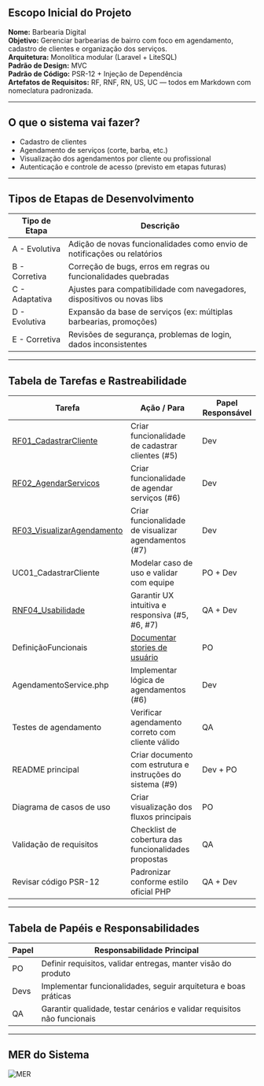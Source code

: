 ## Escopo Inicial do Projeto

**Nome:** Barbearia Digital  
**Objetivo:** Gerenciar barbearias de bairro com foco em agendamento, cadastro de clientes e organização dos serviços.  
**Arquitetura:** Monolítica modular (Laravel + LiteSQL)  
**Padrão de Design:** MVC  
**Padrão de Código:** PSR-12 + Injeção de Dependência  
**Artefatos de Requisitos:** RF, RNF, RN, US, UC — todos em Markdown com nomeclatura padronizada.

---

##  O que o sistema vai fazer?

-  Cadastro de clientes  
-  Agendamento de serviços (corte, barba, etc.)  
-  Visualização dos agendamentos por cliente ou profissional  
-  Autenticação e controle de acesso (previsto em etapas futuras)  

---

##  Tipos de Etapas de Desenvolvimento

| Tipo de Etapa    | Descrição                                                                |
|------------------|--------------------------------------------------------------------------|
| A - Evolutiva    | Adição de novas funcionalidades como envio de notificações ou relatórios |
| B - Corretiva    | Correção de bugs, erros em regras ou funcionalidades quebradas           |
| C - Adaptativa   | Ajustes para compatibilidade com navegadores, dispositivos ou novas libs |
| D - Evolutiva    | Expansão da base de serviços (ex: múltiplas barbearias, promoções)       |
| E - Corretiva    | Revisões de segurança, problemas de login, dados inconsistentes          |

---

##  Tabela de Tarefas e Rastreabilidade

| Tarefa                       | Ação / Para                                            | Papel Responsável      |
|------------------------------|--------------------------------------------------------|------------------------|
| [RF01_CadastrarCliente](https://github.com/Edilson-Gomes/Barbearia-Digital/blob/main/docs/funcionais/RF01_CadastrarCliente.md)       | Criar funcionalidade de cadastrar clientes  (#5)         | Dev                    |
| [RF02_AgendarServicos](https://github.com/Edilson-Gomes/Barbearia-Digital/blob/main/docs/funcionais/RF02_AgendarServiço.md)       | Criar funcionalidade de agendar serviços  (#6)         | Dev                    |
| [RF03_VisualizarAgendamento](https://github.com/Edilson-Gomes/Barbearia-Digital/blob/main/docs/funcionais/RF03_VisualizarAgendamento.md)       | Criar funcionalidade de visualizar agendamentos  (#7)         | Dev                    |
| UC01_CadastrarCliente        | Modelar caso de uso e validar com equipe               | PO + Dev               |
| [RNF04_Usabilidade](https://github.com/Edilson-Gomes/Barbearia-Digital/tree/main/docs/n%C3%A3o%20funcionais)            | Garantir UX intuitiva e responsiva (#5, #6, #7)                     | QA + Dev               |
| DefiniçãoFuncionais          | [Documentar stories de usuário](https://github.com/Edilson-Gomes/Barbearia-Digital/tree/main/docs/user_stories)                          | PO                     |
| AgendamentoService.php       | Implementar lógica de agendamentos (#6)                     | Dev                    |
| Testes de agendamento        | Verificar agendamento correto com cliente válido       | QA                     |
| README principal             | Criar documento com estrutura e instruções do sistema (#9) | Dev + PO               |
| Diagrama de casos de uso     | Criar visualização dos fluxos principais               | PO                     |
| Validação de requisitos      | Checklist de cobertura das funcionalidades propostas   | QA                     |
| Revisar código PSR-12        | Padronizar conforme estilo oficial PHP                 | QA + Dev               |

---

##  Tabela de Papéis e Responsabilidades

| Papel | Responsabilidade Principal                                                 |
|-------|----------------------------------------------------------------------------|
| PO    | Definir requisitos, validar entregas, manter visão do produto              |
| Devs  | Implementar funcionalidades, seguir arquitetura e boas práticas            |
| QA    | Garantir qualidade, testar cenários e validar requisitos não funcionais    |

---

##  MER do Sistema


![MER](barbearia-digital\docs\diagramas\MER.png)



